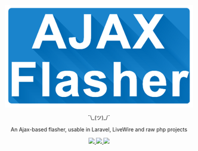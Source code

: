 <p align="center">
  <a href="https://github.com/helmadev/ajax-flasher"> 
    <img src="https://raw.githubusercontent.com/helmadev/ajax-flasher/main/logo.png">
  </a>
</p>
<p align="center">
  ¯\_(ツ)_/¯
</p>
<p align="center">
  An Ajax-based flasher, usable in Laravel, LiveWire and raw php projects
</p>
<p align="center">
  <a href="https://github.com/helmadev/ajax-flasher">
        <img src="https://img.shields.io/badge/helmadev-ajax--flasher-red">
    </a>
  <a href="https://github.com/helmadev/ajax-flasher">
        <img src="https://img.shields.io/badge/version-1.0.0-blue">
    </a>
  <a href="https://github.com/helmadev/ajax-flasher">
        <img src="https://img.shields.io/badge/requipments-php%207.1%20or%20higher-ff69b4">
    </a>
</p>

